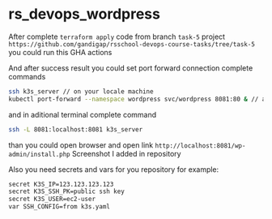 # rs_devops_wordpress

After complete `terraform apply` code from branch `task-5` project `https://github.com/gandigap/rsschool-devops-course-tasks/tree/task-5` you could run this GHA actions

And after success result you could set port forward connection complete commands
```sh
ssh k3s_server // on your locale machine
kubectl port-forward --namespace wordpress svc/wordpress 8081:80 & // after connect
```
and in aditional terminal complete command 
```sh
ssh -L 8081:localhost:8081 k3s_server
```
than you could open browser and open link `http://localhost:8081/wp-admin/install.php`
Screenshot I added in repository

Also you need secrets and vars for you repository for example:
```sh
secret K3S_IP=123.123.123.123
secret K3S_SSH_PK=public ssh key
secret K3S_USER=ec2-user
var SSH_CONFIG=from k3s.yaml
```